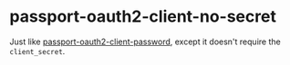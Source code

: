 # passport-oauth2-client-no-secret

Just like [passport-oauth2-client-password](https://github.com/jaredhanson/passport-oauth2-client-password), except it doesn't require the `client_secret`.